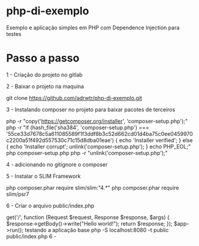 # php-di-exemplo
Exemplo e aplicação simples em PHP com Dependence Injection para testes

# Passo a passo

1 - Criação do projeto no gitlab

2 - Baixar o projeto na maquina

git clone https://github.com/adrwtr/php-di-exemplo.git

3 - Instalando composer no projeto para baixar pacotes de terceiros

php -r "copy('https://getcomposer.org/installer', 'composer-setup.php');"
php -r "if (hash_file('sha384', 'composer-setup.php') === '55ce33d7678c5a611085589f1f3ddf8b3c52d662cd01d4ba75c0ee0459970c2200a51f492d557530c71c15d8dba01eae') { echo 'Installer verified'; } else { echo 'Installer corrupt'; unlink('composer-setup.php'); } echo PHP_EOL;"
php composer-setup.php
php -r "unlink('composer-setup.php');"

4 - adicionando no gitignore o composer

5 - Instalar o SLIM Framework

php composer.phar require slim/slim:"4.*"
php composer.phar require slim/psr7

6 - Criar o arquivo public/index.php

<?php
use Psr\Http\Message\ResponseInterface as Response;
use Psr\Http\Message\ServerRequestInterface as Request;
use Slim\Factory\AppFactory;

require __DIR__ . '/../vendor/autoload.php';

$app = AppFactory::create();

$app->get('/', function (Request $request, Response $response, $args) {
    $response->getBody()->write("Hello world!");
    return $response;
});

$app->run();


testando a aplicação base

php -S localhost:8080 -t public public/index.php

6 - 